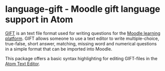 # language-gift - Moodle gift language support in Atom

[GIFT](http://docs.moodle.org/en/GIFT) is an text file format used for writing questions for the [Moodle learning
platform](http://docs.moodle.org/). GIFT allows someone to use a text editor to write multiple-choice, true-false,
short answer, matching, missing word and numerical questions in a simple format that can be imported into Moodle.

This package offers a basic syntax highlighting for editing GIFT-files in the [Atom Text Editor](https://atom.io/).
